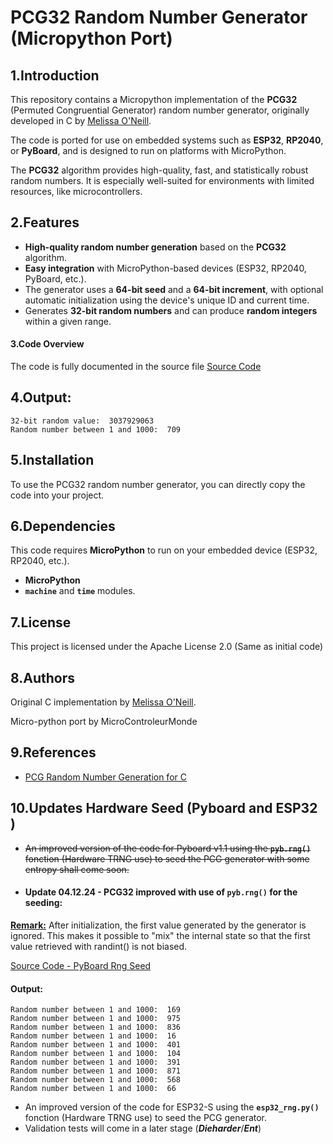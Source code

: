 # PCG32 Random Number Generator (Micropython Port)

## 1.Introduction
This repository contains a Micropython implementation of the **PCG32** (Permuted Congruential Generator) random number generator, originally developed in C by [Melissa O'Neill](http://www.pcg-random.org). 

The code is ported for use on embedded systems such as **ESP32**, **RP2040**, or **PyBoard**, and is designed to run on platforms with MicroPython.

The **PCG32** algorithm provides high-quality, fast, and statistically robust random numbers. It is especially well-suited for environments with limited resources, like microcontrollers.

## 2.Features
- **High-quality random number generation** based on the **PCG32** algorithm.
- **Easy integration** with MicroPython-based devices (ESP32, RP2040, PyBoard, etc.).
- The generator uses a **64-bit seed** and a **64-bit increment**, with optional automatic initialization using the device's unique ID and current time.
- Generates **32-bit random numbers** and can produce **random integers** within a given range.
  
#### 3.Code Overview
The code is fully documented in the source file
[Source Code](https://github.com/MicroControleurMonde/PCG32_Port/blob/main/PCG32_Minimal_Port_PyBoard.py)

## 4.Output:
```
32-bit random value:  3037929063
Random number between 1 and 1000:  709
```
## 5.Installation
To use the PCG32 random number generator, you can directly copy the code into your project.

## 6.Dependencies
This code requires **MicroPython** to run on your embedded device (ESP32, RP2040, etc.).
- **MicroPython**
- **`machine`** and **`time`** modules.

## 7.License
This project is licensed under the Apache License 2.0 (Same as initial code)

## 8.Authors
Original C implementation by [Melissa O'Neill](http://www.pcg-random.org).  

Micro-python port by MicroControleurMonde

## 9.References
- [PCG Random Number Generation for C](https://www.pcg-random.org/download.html)

## 10.Updates Hardware Seed (Pyboard and ESP32 )
- ~~An improved version of the code for Pyboard v1.1 using the **`pyb.rng()`** fonction (Hardware TRNG use)  to seed the PCG generator with some entropy shall come soon.~~

- ####   Update 04.12.24 - PCG32 improved with use of `pyb.rng()` for the seeding:
<ins>**Remark:**</ins> After initialization, the first value generated by the generator is ignored. This makes it possible to "mix" the internal state so that the first value retrieved with randint() is not biased.

[Source Code - PyBoard Rng Seed](https://github.com/MicroControleurMonde/PCG32_Port/blob/main/PCG32_Minimal_Port_Rng_PyBoard.py)

#### Output:
```
Random number between 1 and 1000:  169
Random number between 1 and 1000:  975
Random number between 1 and 1000:  836
Random number between 1 and 1000:  16
Random number between 1 and 1000:  401
Random number between 1 and 1000:  104
Random number between 1 and 1000:  391
Random number between 1 and 1000:  871
Random number between 1 and 1000:  568
Random number between 1 and 1000:  66
```

- An improved version of the code for ESP32-S using the **`esp32_rng.py()`** fonction (Hardware TRNG use)  to seed the PCG generator.
- Validation tests will come in a later stage (***Dieharder***/***Ent***)
